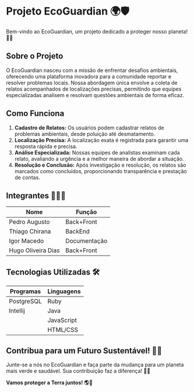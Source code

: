 # Projeto EcoGuardian 🌍🛡️

Bem-vindo ao EcoGuardian, um projeto dedicado a proteger nosso planeta! 🌿💙

## Sobre o Projeto
O EcoGuardian nasceu com a missão de enfrentar desafios ambientais, oferecendo uma plataforma inovadora para a comunidade reportar e resolver problemas locais. Nossa abordagem única envolve a coleta de relatos acompanhados de localizações precisas, permitindo que equipes especializadas analisem e resolvam questões ambientais de forma eficaz.

## Como Funciona
1. **Cadastro de Relatos:** Os usuários podem cadastrar relatos de problemas ambientais, desde poluição até desmatamento.
2. **Localização Precisa:** A localização exata é registrada para garantir uma resposta rápida e precisa.
3. **Análise Especializada:** Nossas equipes de analistas examinam cada relato, avaliando a urgência e a melhor maneira de abordar a situação.
4. **Resolução e Conclusão:** Após investigação e resolução, os relatos são marcados como concluídos, proporcionando transparência e prestação de contas.

## Integrantes 🧑‍💻🌟
| Nome           | Função              |
| -------------- | ------------------- |
| Pedro Augusto  | Back+Front  |
| Thiago Chirana | BackEnd  |
| Igor Macedo  |  Documentação   |
| Hugo Oliveira Dias  | Back+Front |

## Tecnologias Utilizadas 🛠️
| Programas                  | Linguagens           |
| -------------------------- | -------------------- |
| PostgreSQL                | Ruby                 |
| Intellij                  | Java                 |
|                           | JavaScript           |
|                           | HTML/CSS             |

## Contribua para um Futuro Sustentável! 🌱🌐
Junte-se a nós no EcoGuardian e faça parte da mudança para um planeta mais verde e saudável. Sua contribuição faz a diferença! 🌟✨

**Vamos proteger a Terra juntos! 🌎🌿**
